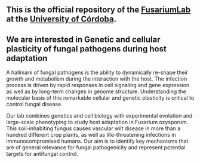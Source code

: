 ## This is the official repository of the [FusariumLab](https://www.uco.es/FusariumLab/) at the [University of Córdoba](https://www.uco.es). 
## We are interested in Genetic and cellular plasticity of fungal pathogens during host adaptation

A hallmark of fungal pathogens is the ability to dynamically re-shape their growth and metabolism during the interaction with the host. The infection process is driven by rapid responses in cell signaling and gene expression as well as by long-term changes in genome structure. Understanding the molecular basis of this remarkable cellular and genetic plasticity is critical to control fungal disease.

Our lab combines genetics and cell biology with experimental evolution and large-scale phenotyping to study host adaptation in Fusarium oxysporum. This soil-inhabiting fungus causes vascular wilt disease in more than a hundred different crop plants, as well as life-threatening infections in immunocompromised humans. Our aim is to identify key mechanisms that are of general relevance for fungal pathogenicity and represent potential targets for antifungal control.
<!---
FusariumLab/FusariumLab is a ✨ special ✨ repository because its `README.md` (this file) appears on your GitHub profile.
You can click the Preview link to take a look at your changes.
--->
